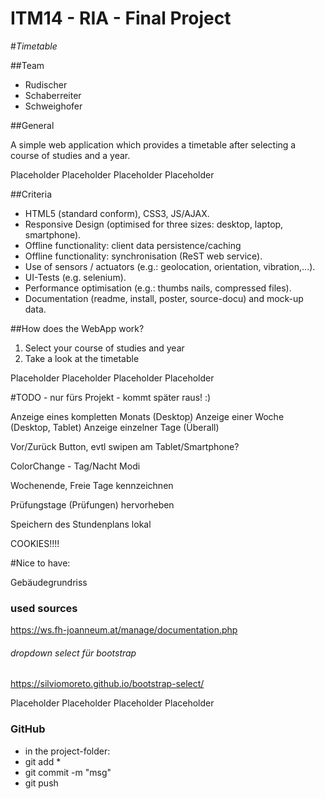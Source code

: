 # ITM14 - RIA - Final Project 
#*Timetable*

##Team
* Rudischer
* Schaberreiter
* Schweighofer

##General

A simple web application which provides a timetable after selecting a course of studies and a year.

Placeholder
Placeholder
Placeholder
Placeholder


##Criteria

* HTML5 (standard conform), CSS3, JS/AJAX.
* Responsive Design (optimised for three sizes: desktop, laptop, smartphone).
* Offline functionality: client data persistence/caching
* Offline functionality: synchronisation (ReST web service).
* Use of sensors / actuators (e.g.: geolocation, orientation, vibration,...).
* UI-Tests (e.g. selenium).
* Performance optimisation (e.g.: thumbs nails, compressed files).
* Documentation (readme, install, poster, source-docu) and mock-up data.

##How does the WebApp work?

1. Select your course of studies and year
2. Take a look at the timetable

Placeholder
Placeholder
Placeholder
Placeholder

#TODO - nur fürs Projekt - kommt später raus! :)

Anzeige eines kompletten Monats (Desktop)
Anzeige einer Woche (Desktop, Tablet)
Anzeige einzelner Tage (Überall)

Vor/Zurück Button, evtl swipen am Tablet/Smartphone?

ColorChange - Tag/Nacht Modi

Wochenende, Freie Tage kennzeichnen

Prüfungstage (Prüfungen) hervorheben

Speichern des Stundenplans lokal


COOKIES!!!!


#Nice to have:

Gebäudegrundriss

### used sources

https://ws.fh-joanneum.at/manage/documentation.php

###### dropdown select für bootstrap 
https://silviomoreto.github.io/bootstrap-select/

Placeholder
Placeholder
Placeholder
Placeholder

### GitHub

* in the project-folder:
* git add *
* git commit -m "msg"
* git push

